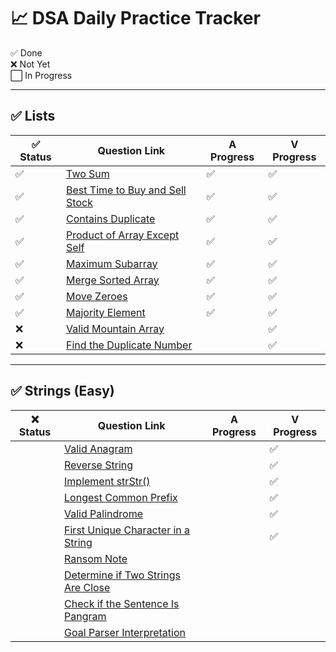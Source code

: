 # 📈 DSA Daily Practice Tracker

✅ Done  
❌ Not Yet  
⬜ In Progress

---

## ✅ Lists

| ✅ Status | Question Link                                                                                     | A Progress | V Progress |
|----------|---------------------------------------------------------------------------------------------------|------------|------------|
| ✅       | [Two Sum](https://leetcode.com/problems/two-sum/)                                                 | ✅         | ✅         |
| ✅       | [Best Time to Buy and Sell Stock](https://leetcode.com/problems/best-time-to-buy-and-sell-stock/) | ✅         | ✅         |
| ✅       | [Contains Duplicate](https://leetcode.com/problems/contains-duplicate/)                           | ✅         | ✅         |
| ✅       | [Product of Array Except Self](https://leetcode.com/problems/product-of-array-except-self/)       | ✅         | ✅         |
| ✅       | [Maximum Subarray](https://leetcode.com/problems/maximum-subarray/)                               | ✅         | ✅         |
| ✅       | [Merge Sorted Array](https://leetcode.com/problems/merge-sorted-array/)                           | ✅         | ✅         |
| ✅       | [Move Zeroes](https://leetcode.com/problems/move-zeroes/)                                         | ✅         | ✅         |
| ✅       | [Majority Element](https://leetcode.com/problems/majority-element/)                               | ✅         | ✅         |
| ❌       | [Valid Mountain Array](https://leetcode.com/problems/valid-mountain-array/)                       |            | ✅         |
| ❌       | [Find the Duplicate Number](https://leetcode.com/problems/find-the-duplicate-number/)             |            | ✅         |

---

## ✅ Strings (Easy)

| ❌ Status | Question Link                                                                                                   | A Progress | V Progress |
|----------|------------------------------------------------------------------------------------------------------------------|------------|------------|
|          | [Valid Anagram](https://leetcode.com/problems/valid-anagram/)                                                    |            |      ✅    |
|          | [Reverse String](https://leetcode.com/problems/reverse-string/)                                                  |            |      ✅    |
|          | [Implement strStr()](https://leetcode.com/problems/implement-strstr/)                                            |            |      ✅    |
|          | [Longest Common Prefix](https://leetcode.com/problems/longest-common-prefix/)                                    |            |      ✅    |
|          | [Valid Palindrome](https://leetcode.com/problems/valid-palindrome/)                                              |            |      ✅    |
|          | [First Unique Character in a String](https://leetcode.com/problems/first-unique-character-in-a-string/)          |            |      ✅    |
|          | [Ransom Note](https://leetcode.com/problems/ransom-note/)                                                        |            |          |
|          | [Determine if Two Strings Are Close](https://leetcode.com/problems/determine-if-two-strings-are-close/)          |            |            |
|          | [Check if the Sentence Is Pangram](https://leetcode.com/problems/check-if-the-sentence-is-pangram/)              |            |            |
|          | [Goal Parser Interpretation](https://leetcode.com/problems/goal-parser-interpretation/)                          |            |            |
